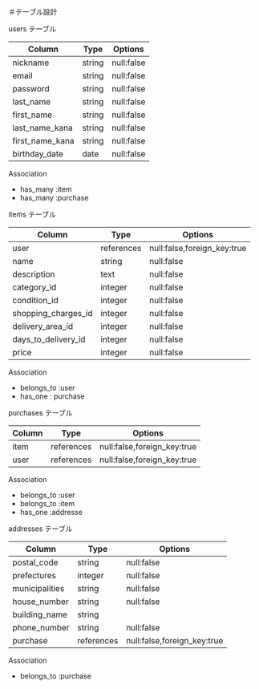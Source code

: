 ＃テーブル設計

users テーブル

| Column           | Type   | Options    |
| ---------------- | ------ | ---------- |
| nickname         | string | null:false |
| email            | string | null:false |
| password         | string | null:false |
| last_name        | string | null:false |
| first_name       | string | null:false |
| last_name_kana   | string | null:false |
| first_name_kana  | string | null:false |
| birthday_date    | date   | null:false |

Association

- has_many :item
- has_many :purchase

items テーブル

| Column              | Type        | Options                     |
| ------------------- | ----------- | --------------------------- |
| user                | references  | null:false,foreign_key:true |
| name                | string      | null:false                  |
| description         | text        | null:false                  |
| category_id         | integer     | null:false                  |
| condition_id        | integer     | null:false                  |
| shopping_charges_id | integer     | null:false                  |
| delivery_area_id    | integer     | null:false                  |
| days_to_delivery_id | integer     | null:false                  |
| price               | integer     | null:false                  |

Association

- belongs_to :user
- has_one : purchase

purchases テーブル

| Column | Type       | Options                     |
| ------ | ---------- | --------------------------- |
| item   | references | null:false,foreign_key:true |
| user   | references | null:false,foreign_key:true |

Association

- belongs_to :user
- belongs_to :item
- has_one :addresse

addresses テーブル

| Column           | Type       | Options                     |
| ---------------- | ---------- | --------------------------- | 
| postal_code      | string     | null:false                  |
| prefectures      | integer    | null:false                  |
| municipalities   | string     | null:false                  |
| house_number     | string     | null:false                  |
| building_name    | string     |                             |
| phone_number     | string     | null:false                  |
| purchase         | references | null:false,foreign_key:true |

Association

- belongs_to :purchase
